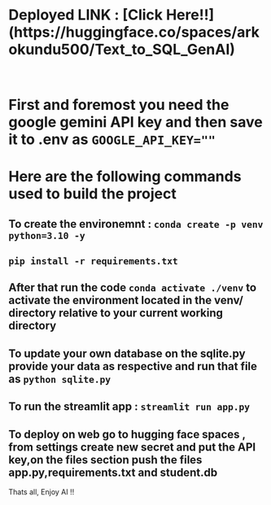 <h1>Deployed LINK : [Click Here!!](https://huggingface.co/spaces/arkokundu500/Text_to_SQL_GenAI)</h1>
<br>
<h1>First and foremost you need the google gemini API key and then save it to .env as <code>GOOGLE_API_KEY=""</code></h1>
<h1>Here are the following commands used to build the project</h1>
<h2>To create the environemnt : <code>conda create -p venv python=3.10 -y</code></h2>
<h2><code>pip install -r requirements.txt</code></h2>
<h2>After that run the code <code>conda activate ./venv</code> to activate the environment located in the venv/ directory relative to your current working directory</h2>
<h2>To update your own database on the sqlite.py provide your data as respective and run that file as <code>python sqlite.py</code></h2>
<h2>To run the streamlit app : <code>streamlit run app.py</code> </h2>
<h2>To deploy on web go to hugging face spaces , from settings create new secret and put the API key,on the files section push the files app.py,requirements.txt and student.db</h2>

Thats all, Enjoy AI !!
